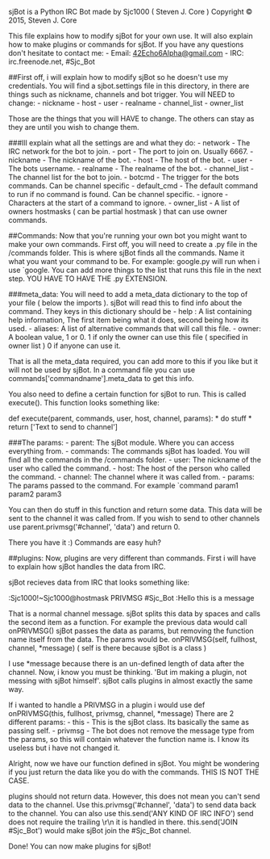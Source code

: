 sjBot is a Python IRC Bot made by Sjc1000 ( Steven J. Core )
	Copyright © 2015, Steven J. Core

This file explains how to modify sjBot for your own use. It will also
explain how to make plugins or commands for sjBot. If you have any
questions don't hesitate to contact me:
	- Email: 42Echo6Alpha@gmail.com
	- IRC: irc.freenode.net, #Sjc_Bot
	
##First off, i will explain how to modify sjBot so he doesn't use my credentials.
You will find a sjbot.settings file in this directory, in there are things such as nickname, channels and bot trigger. You will NEED to change:
	- nickname
	- host
	- user
	- realname
	- channel_list
	- owner_list
	
Those are the things that you will HAVE to change. The others can stay as they are until you wish to change them.
	
###Ill explain what all the settings are and what they do:
	- network 	- The IRC network for the bot to join.
	- port 		- The port to join on. Usually 6667.
	- nickname 	- The nickname of the bot.
	- host 		- The host of the bot.
	- user 		- The bots username.
	- realname 	- The realname of the bot.
	- channel_list 	- The channel list for the bot to join.
	- botcmd 	- The trigger for the bots commands. Can be channel specific
	- default_cmd	- The default command to run if no command is found. Can be channel specific.
	- ignore 	- Characters at the start of a command to ignore.
	- owner_list 	- A list of owners hostmasks ( can be partial hostmask ) that can use owner commands.


##Commands:
Now that you're running your own bot you might want to make your own commands.
First off, you will need to create a .py file in the /commands folder. This is where sjBot finds all the commands.
Name it what you want your command to be. For example: google.py   will run when i use `google. You can add more things to the list that runs this file in the next step. YOU HAVE TO HAVE THE .py EXTENSION.

###meta_data:
You will need to add a meta_data dictionary to the top of your file ( below the imports ). sjBot will read this to find info about the command. They keys in this dictionary should be
	- help : A list containing help information, The first item being what it does, second being how its used.
	- aliases: A list of alternative commands that will call this file.
	- owner: A boolean value, 1 or 0. 1 if only the owner can use this file ( specified in owner list ) 0 if anyone can use it.

That is all the meta_data required, you can add more to this if you like but it will not be used by sjBot. In a command file you can use commands['commandname'].meta_data to get this info.

You also need to define a certain function for sjBot to run. This is called execute(). This function looks something like:

def execute(parent, commands, user, host, channel, params):
	* do stuff *
	return ['Text to send to channel']

###The params:
	- parent: 	The sjBot module. Where you can access everything from.
	- commands:	The commands sjBot has loaded. You will find all the commands in the /commands folder.
	- user:		The nickname of the user who called the command.
	- host:		The host of the person who called the command.
	- channel:	The channel where it was called from.
	- params:	The params passed to the command. For example  `command param1 param2 param3

You can then do stuff in this function and return some data. This data will be sent to the channel it was called from. If you wish to send to other channels use parent.privmsg('#channel', 'data') and return 0.

There you have it :) Commands are easy huh?


##plugins:
Now, plugins are very different than commands. First i will have to explain how sjBot handles the data from IRC.

sjBot recieves data from IRC that looks something like:

:Sjc1000!~Sjc1000@hostmask PRIVMSG #Sjc_Bot :Hello this is a message

That is a normal channel message. sjBot splits this data by spaces and calls the second item as a function. For example the previous data would call onPRIVMSG()
sjBot passes the data as params, but removing the function name itself from the data. The params would be.
onPRIVMSG(self, fullhost, channel, *message)  ( self is there because sjBot is a class )

I use *message because there is an un-defined length of data after the channel.
Now, i know you must be thinking. 'But im making a plugin, not messing with sjBot himself'.
sjBot calls plugins in almost exactly the same way.

If i wanted to handle a PRIVMSG in a plugin i would use def onPRIVMSG(this, fullhost, privmsg, channel, *message)
There are 2 different params:
	- this		- This is the sjBot class. Its basically the same as passing self.
	- privmsg 	- The bot does not remove the message type from the params, so this will contain whatever the function name is. I know its useless but i have not changed it.

Alright, now we have our function defined in sjBot. You might be wondering if you just return the data like you do with the commands. THIS IS NOT THE CASE.

plugins should not return data. However, this does not mean you can't send data to the channel.
Use this.privmsg('#channel', 'data')  to send data back to the channel.
You can also use this.send('ANY KIND OF IRC INFO')   send does not require the trailing \r\n it is handled in there.
this.send('JOIN #Sjc_Bot')  would make sjBot join the #Sjc_Bot channel.

Done! You can now make plugins for sjBot!
